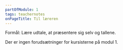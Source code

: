 ```yaml
---
partOfModule: 1
tags: teachernotes
onPageTitle: Til læreren
---
```

Formål: Lære udtale, at præsentere sig selv og tallene.

Der er ingen forudsætninger for kursisterne på modul 1.
